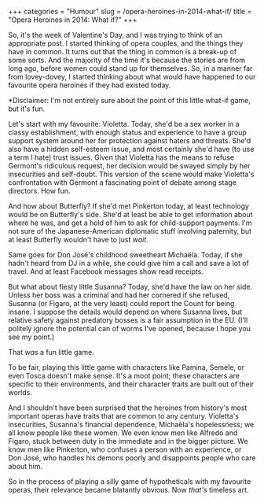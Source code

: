 +++
categories = "Humour"
slug = /opera-heroines-in-2014-what-if/
title = "Opera Heroines in 2014: What if?"
+++

So, it's the week of Valentine's Day, and I was trying to think of an appropriate post. I started thinking of opera couples, and the things they have in common. It turns out that the thing in common is a break-up of some sorts. And the majority of the time it's because the stories are from long ago, before women could stand up for themselves. So, in a manner far from lovey-dovey, I started thinking about what would have happened to our favourite opera heroines if they had existed today.

*Disclaimer: I'm not entirely sure about the point of this little what-if game, but it's fun.

Let's start with my favourite: Violetta. Today, she'd be a sex worker in a classy establishment, with enough status and experience to have a group support system around her for protection against haters and threats. She'd also have a hidden self-esteem issue, and most certainly she'd have (to use a term I hate) trust issues. Given that Violetta has the means to refuse Germont's ridiculous request, her decision would be swayed simply by her insecurities and self-doubt. This version of the scene would make Violetta's confrontation with Germont a fascinating point of debate among stage directors. How fun.

And how about Butterfly? If she'd met Pinkerton today, at least technology would be on Butterfly's side. She'd at least be able to get information about where he was, and get a hold of him to ask for child-support payments. I'm not sure of the Japanese-American diplomatic stuff involving paternity, but at least Butterfly wouldn't have to just _wait_.

Same goes for Don José's childhood sweetheart Michaëla. Today, if she hadn't heard from DJ in a while, she could give him a call and save a lot of travel. And at least Facebook messages show read receipts.

But what about fiesty little Susanna? Today, she'd have the law on her side. Unless her boss was a criminal and had her cornered if she refused, Susanna (or Figaro, at the very least) could report the Count for being insane. I suppose the details would depend on where Susanna lives, but relative safety against predatory bosses is a fair assumption in the EU. (I'll politely ignore the potential can of worms I've opened, because I hope you see my point.)

That _was_ a fun little game.

To be fair, playing this little game with characters like Pamina, Semele, or even Tosca doesn't make sense. It's a moot point; these characters are specific to their environments, and their character traits are built out of their worlds.

And I shouldn't have been surprised that the heroines from history's most important operas have traits that are common to any century. Violetta's insecurities, Susanna's financial dependence, Michaëla's hopelessness; we all know people like these women. We even know men like Alfredo and Figaro, stuck between duty in the immediate and in the bigger picture. We know men like Pinkerton, who confuses a person with an experience, or Don José, who handles his demons poorly and disappoints people who care about him.

So in the process of playing a silly game of hypotheticals with my favourite operas, their relevance became blatantly obvious. Now _that's_ timeless art.
